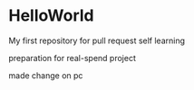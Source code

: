 # HelloWorld
My first repository for pull request self learning

preparation for real-spend project

made change on pc 
